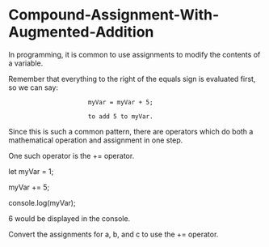 # Compound-Assignment-With-Augmented-Addition

In programming, it is common to use assignments to modify the contents of a variable.

Remember that everything to the right of the equals sign is evaluated first, so we can say:

                          myVar = myVar + 5;

                          to add 5 to myVar. 

Since this is such a common pattern, there are operators which do both a mathematical operation and assignment in one step.


One such operator is the += operator.

let myVar = 1;

myVar += 5;

console.log(myVar);

6 would be displayed in the console.

Convert the assignments for a, b, and c to use the += operator.
